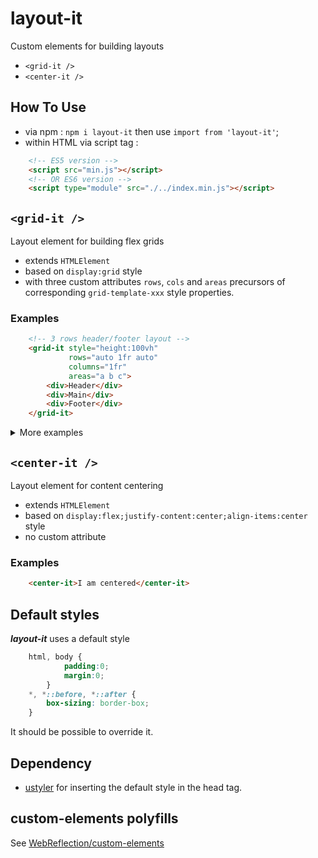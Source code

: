 # layout-it
Custom elements for building layouts
- `<grid-it />`
- `<center-it />`

## How To Use
- via npm : `npm i layout-it` then use `import from 'layout-it'`;
- within HTML via script tag :
```html
    <!-- ES5 version -->
    <script src="min.js"></script>
    <!-- OR ES6 version -->
    <script type="module" src="./../index.min.js"></script>
```

## `<grid-it />`
Layout element for building flex grids
- extends `HTMLElement`
- based on `display:grid` style
- with three custom attributes `rows`, `cols` and `areas` precursors of corresponding `grid-template-xxx` style properties.
### Examples
```html
    <!-- 3 rows header/footer layout -->
    <grid-it style="height:100vh"
             rows="auto 1fr auto"
             columns="1fr"
             areas="a b c">
        <div>Header</div>
        <div>Main</div>
        <div>Footer</div>
    </grid-it>
```
<details>
 <summary>More examples</summary>
```html
    <!-- 3 rows header/footer layout with left column
         Note : expressions should not contain space characters
                eg minmax(min-content, 33%) will not work -->
    <grid-it style="height:100vh"
             rows="auto 1fr auto"
             columns="minmax(min-content,33%) 1fr"
             areas="a a b c d d">
        <div>Header</div>
        <div>Left</div>
        <div>Main</div>
        <div>Footer</div>
    </grid-it>
    <!-- 3 rows header/footer with 3 main equal columns
         Note : attributes supports multiple spaces
                except for expression (see upper)-->
    <grid-it style="height:100vh"
             rows="auto 1fr auto"
             columns="repeat(3,1fr)"
             areas="a a a   b c d   e e e">
        <div>Header</div>
        <div>Left</div>
        <div>Main</div>
        <div>Right Menu</div>
        <div>Main</div>
        <div>Footer</div>
    </grid-it>
```
</details>

## `<center-it />`
Layout element for content centering
- extends `HTMLElement`
- based on `display:flex;justify-content:center;align-items:center` style
- no custom attribute

### Examples
```html
    <center-it>I am centered</center-it>
```


## Default styles
**_layout-it_** uses a default style
```css
    html, body {
            padding:0;
            margin:0;
        }
    *, *::before, *::after {
        box-sizing: border-box;
    }
```
It should be possible to override it.

## Dependency
- [ustyler](https://github.com/WebReflection/ustyler) for inserting the default style in the head tag.

## custom-elements polyfills
See [WebReflection/custom-elements](https://github.com/WebReflection/custom-elements#how-to-polyfill)









